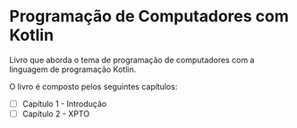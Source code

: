 # Programação de Computadores com Kotlin

Livro que aborda o tema de programação de computadores com a linguagem de programação Kotlin.

O livro é composto pelos seguintes capítulos:

- [ ] Capítulo 1 - Introdução
- [ ] Capítulo 2 - XPTO
